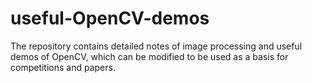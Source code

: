 # useful-OpenCV-demos
The repository contains detailed notes of image processing and useful demos of OpenCV, which can be modified to be used as a basis for competitions and papers.
